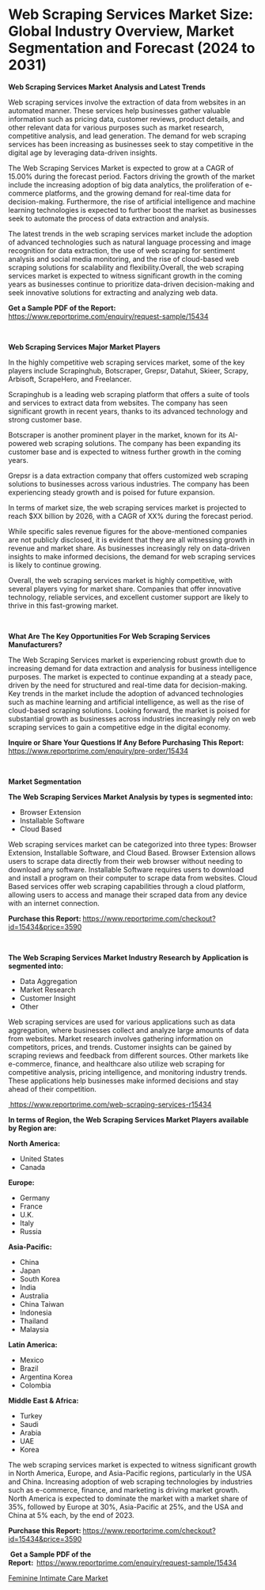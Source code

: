<p><h1>Web Scraping Services Market Size: Global Industry Overview, Market Segmentation and Forecast (2024 to 2031)</h1></p><p><strong>Web Scraping Services Market Analysis and Latest Trends</strong></p>
<p><p>Web scraping services involve the extraction of data from websites in an automated manner. These services help businesses gather valuable information such as pricing data, customer reviews, product details, and other relevant data for various purposes such as market research, competitive analysis, and lead generation. The demand for web scraping services has been increasing as businesses seek to stay competitive in the digital age by leveraging data-driven insights.</p><p>The Web Scraping Services Market is expected to grow at a CAGR of 15.00% during the forecast period. Factors driving the growth of the market include the increasing adoption of big data analytics, the proliferation of e-commerce platforms, and the growing demand for real-time data for decision-making. Furthermore, the rise of artificial intelligence and machine learning technologies is expected to further boost the market as businesses seek to automate the process of data extraction and analysis.</p><p>The latest trends in the web scraping services market include the adoption of advanced technologies such as natural language processing and image recognition for data extraction, the use of web scraping for sentiment analysis and social media monitoring, and the rise of cloud-based web scraping solutions for scalability and flexibility.Overall, the web scraping services market is expected to witness significant growth in the coming years as businesses continue to prioritize data-driven decision-making and seek innovative solutions for extracting and analyzing web data.</p></p>
<p><strong>Get a Sample PDF of the Report:&nbsp;</strong> <a href="https://www.reportprime.com/enquiry/request-sample/15434">https://www.reportprime.com/enquiry/request-sample/15434</a></p>
<p>&nbsp;</p>
<p><strong>Web Scraping Services Major Market Players</strong></p>
<p><p>In the highly competitive web scraping services market, some of the key players include Scrapinghub, Botscraper, Grepsr, Datahut, Skieer, Scrapy, Arbisoft, ScrapeHero, and Freelancer. </p><p>Scrapinghub is a leading web scraping platform that offers a suite of tools and services to extract data from websites. The company has seen significant growth in recent years, thanks to its advanced technology and strong customer base. </p><p>Botscraper is another prominent player in the market, known for its AI-powered web scraping solutions. The company has been expanding its customer base and is expected to witness further growth in the coming years. </p><p>Grepsr is a data extraction company that offers customized web scraping solutions to businesses across various industries. The company has been experiencing steady growth and is poised for future expansion. </p><p>In terms of market size, the web scraping services market is projected to reach $XX billion by 2026, with a CAGR of XX% during the forecast period. </p><p>While specific sales revenue figures for the above-mentioned companies are not publicly disclosed, it is evident that they are all witnessing growth in revenue and market share. As businesses increasingly rely on data-driven insights to make informed decisions, the demand for web scraping services is likely to continue growing. </p><p>Overall, the web scraping services market is highly competitive, with several players vying for market share. Companies that offer innovative technology, reliable services, and excellent customer support are likely to thrive in this fast-growing market.</p></p>
<p>&nbsp;</p>
<p><strong>What Are The Key Opportunities For Web Scraping Services Manufacturers?</strong></p>
<p><p>The Web Scraping Services market is experiencing robust growth due to increasing demand for data extraction and analysis for business intelligence purposes. The market is expected to continue expanding at a steady pace, driven by the need for structured and real-time data for decision-making. Key trends in the market include the adoption of advanced technologies such as machine learning and artificial intelligence, as well as the rise of cloud-based scraping solutions. Looking forward, the market is poised for substantial growth as businesses across industries increasingly rely on web scraping services to gain a competitive edge in the digital economy.</p></p>
<p><strong>Inquire or Share Your Questions If Any Before Purchasing This Report:</strong> <a href="https://www.reportprime.com/enquiry/pre-order/15434">https://www.reportprime.com/enquiry/pre-order/15434</a></p>
<p>&nbsp;</p>
<p><strong>Market Segmentation</strong></p>
<p><strong>The Web Scraping Services Market Analysis by types is segmented into:</strong></p>
<p><ul><li>Browser Extension</li><li>Installable Software</li><li>Cloud Based</li></ul></p>
<p><p>Web scraping services market can be categorized into three types: Browser Extension, Installable Software, and Cloud Based. Browser Extension allows users to scrape data directly from their web browser without needing to download any software. Installable Software requires users to download and install a program on their computer to scrape data from websites. Cloud Based services offer web scraping capabilities through a cloud platform, allowing users to access and manage their scraped data from any device with an internet connection.</p></p>
<p><strong>Purchase this Report:&nbsp;</strong><a href="https://www.reportprime.com/checkout?id=15434&price=3590">https://www.reportprime.com/checkout?id=15434&price=3590</a></p>
<p>&nbsp;</p>
<p><strong>The Web Scraping Services Market Industry Research by Application is segmented into:</strong></p>
<p><ul><li>Data Aggregation</li><li>Market Research</li><li>Customer Insight</li><li>Other</li></ul></p>
<p><p>Web scraping services are used for various applications such as data aggregation, where businesses collect and analyze large amounts of data from websites. Market research involves gathering information on competitors, prices, and trends. Customer insights can be gained by scraping reviews and feedback from different sources. Other markets like e-commerce, finance, and healthcare also utilize web scraping for competitive analysis, pricing intelligence, and monitoring industry trends. These applications help businesses make informed decisions and stay ahead of their competition.</p></p>
<p><a href="https://www.reportprime.com/web-scraping-services-r15434">&nbsp;https://www.reportprime.com/web-scraping-services-r15434</a></p>
<p><strong>In terms of Region, the Web Scraping Services Market Players available by Region are:</strong></p>
<p>
    <p> <strong> North America: </strong>
        <ul>
            <li>United States</li>
            <li>Canada</li>
        </ul>
        </p> 
    <p> <strong> Europe: </strong>
        <ul>
            <li>Germany</li>
            <li>France</li>
            <li>U.K.</li>
            <li>Italy</li>
            <li>Russia</li>
        </ul>
        </p> 
    <p> <strong> Asia-Pacific: </strong>
        <ul>
            <li>China</li>
            <li>Japan</li>
            <li>South Korea</li>
            <li>India</li>
            <li>Australia</li>
            <li>China Taiwan</li>
            <li>Indonesia</li>
            <li>Thailand</li>
            <li>Malaysia</li>
        </ul>
        </p> 
    <p> <strong> Latin America: </strong>
        <ul>
            <li>Mexico</li>
            <li>Brazil</li>
            <li>Argentina Korea</li>
            <li>Colombia</li>
        </ul>
        </p> 
    <p> <strong> Middle East & Africa: </strong>
        <ul>
            <li>Turkey</li>
            <li>Saudi</li>
            <li>Arabia</li>
            <li>UAE</li>
            <li>Korea</li>
        </ul>
    </p>
    </p>
<p><p>The web scraping services market is expected to witness significant growth in North America, Europe, and Asia-Pacific regions, particularly in the USA and China. Increasing adoption of web scraping technologies by industries such as e-commerce, finance, and marketing is driving market growth. North America is expected to dominate the market with a market share of 35%, followed by Europe at 30%, Asia-Pacific at 25%, and the USA and China at 5% each, by the end of 2023.</p></p>
<p><strong>Purchase this Report: </strong><a href="https://www.reportprime.com/checkout?id=15434&price=3590">https://www.reportprime.com/checkout?id=15434&price=3590</a></p>
<p>&nbsp;<strong>Get a Sample PDF of the Report:&nbsp;&nbsp;</strong><a href="https://www.reportprime.com/enquiry/request-sample/15434">https://www.reportprime.com/enquiry/request-sample/15434</a></p>
<p><strong></strong></p>
<p><p><a href="https://github.com/sifatuddin25/Market-Research-Report-List-2/blob/main/feminine-intimate-care-market.md">Feminine Intimate Care Market</a></p></p>